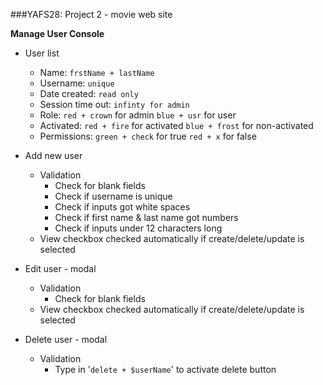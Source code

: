 ###YAFS28: Project 2 - movie web site

**Manage User Console**
* User list
  * Name: `frstName + lastName`
  * Username: `unique`
  * Date created: `read only`
  * Session time out: `infinty for admin`
  * Role: `red + crown` for admin `blue + usr` for user
  * Activated: `red + fire` for activated `blue + frost` for non-activated
  * Permissions: `green + check` for true `red + x` for false

* Add new user
  * Validation
    * Check for blank fields
    * Check if username is unique
    * Check if inputs got white spaces
    * Check if first name & last name got numbers
    * Check if inputs under 12 characters long
  * View checkbox checked automatically if create/delete/update is selected 
* Edit user - modal
  * Validation
    * Check for blank fields
  * View checkbox checked automatically if create/delete/update is selected
* Delete user - modal
  * Validation
    * Type in '`delete + $userName`' to activate delete button

